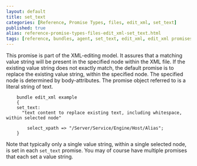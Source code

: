 ```yaml
---
layout: default
title: set_text
categories: [Reference, Promise Types, files, edit_xml, set_text]
published: true
alias: reference-promise-types-files-edit_xml-set_text.html
tags: [reference, bundles, agent, set_text, edit_xml, edit_xml promises, files promises]
---
```


This promise is part of the XML-editing model. It assures that a
matching value string will be present in the specified node within the
XML file. If the existing value string does not exactly match, the
default promise is to replace the existing value string, within the
specified node. The specified node is determined by body-attributes. The
promise object referred to is a literal string of text.

```cf3
    bundle edit_xml example
    {
    set_text:
      "text content to replace existing text, including whitespace, within selected node"

        select_xpath => "/Server/Service/Engine/Host/Alias";
    }
```

Note that typically only a single value string, within a single selected
node, is set in each `set_text` promise. You may of course have multiple
promises that each set a value string.
